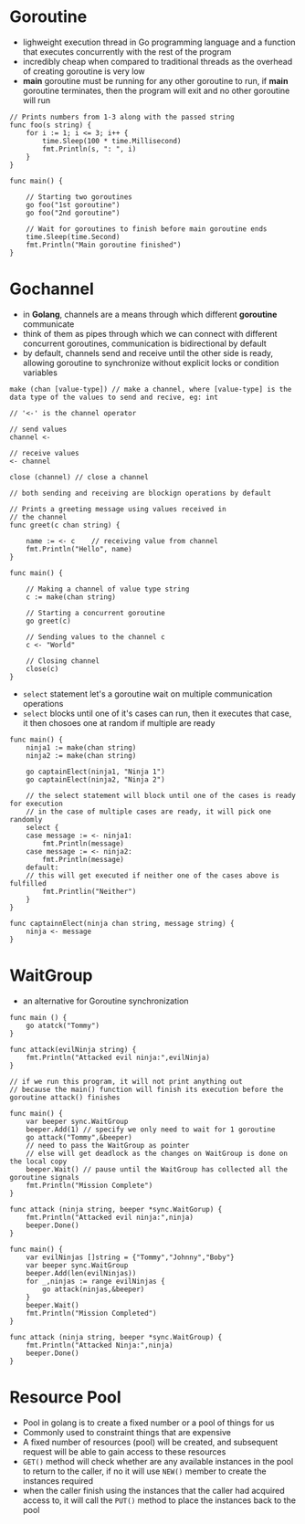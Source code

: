 # **Goroutine**
- lighweight execution thread in Go programming language and a function that executes concurrently with the rest of the program
- incredibly cheap when compared to traditional threads as the overhead of creating goroutine is very low
- **main** goroutine must be running for any other goroutine to run, if **main** goroutine terminates, then the program will exit and no other goroutine will run
```golang
// Prints numbers from 1-3 along with the passed string
func foo(s string) {
    for i := 1; i <= 3; i++ {
        time.Sleep(100 * time.Millisecond)
        fmt.Println(s, ": ", i)
    }
}

func main() {
    
    // Starting two goroutines
    go foo("1st goroutine")
    go foo("2nd goroutine")

    // Wait for goroutines to finish before main goroutine ends
    time.Sleep(time.Second)
    fmt.Println("Main goroutine finished")
}
```

# **Gochannel**
- in **Golang**, channels are a means through which different **goroutine** communicate
- think of them as pipes through which we can connect with different concurrent goroutines, communication is bidirectional by default
- by default, channels send and receive until the other side is ready, allowing goroutine to synchronize without explicit locks or condition variables
```golang
make (chan [value-type]) // make a channel, where [value-type] is the data type of the values to send and recive, eg: int

// '<-' is the channel operator

// send values
channel <-

// receive values
<- channel

close (channel) // close a channel

// both sending and receiving are blockign operations by default
```

```golang
// Prints a greeting message using values received in
// the channel
func greet(c chan string) {

	name := <- c	// receiving value from channel
	fmt.Println("Hello", name)
}

func main() {

	// Making a channel of value type string
	c := make(chan string)

	// Starting a concurrent goroutine
	go greet(c)

	// Sending values to the channel c
	c <- "World"

	// Closing channel
	close(c)
}
```
- `select` statement let's a goroutine wait on multiple communication operations
- `select` blocks until one of it's cases can run, then it executes that case, it then chosoes one at random if multiple are ready
```golang
func main() {
    ninja1 := make(chan string)
    ninja2 := make(chan string)

    go captainElect(ninja1, "Ninja 1")
    go captainElect(ninja2, "Ninja 2")

    // the select statement will block until one of the cases is ready for execution
    // in the case of multiple cases are ready, it will pick one randomly
    select {
    case message := <- ninja1:
        fmt.Println(message)
    case message := <- ninja2:
        fmt.Println(message)
    default:
    // this will get executed if neither one of the cases above is fulfilled
        fmt.Printlin("Neither")
    }
}

func captainnElect(ninja chan string, message string) {
    ninja <- message
}
```

# **WaitGroup**
- an alternative for Goroutine synchronization
```golang
func main () {
    go atatck("Tommy")
}

func attack(evilNinja string) {
    fmt.Println("Attacked evil ninja:",evilNinja)
}

// if we run this program, it will not print anything out
// because the main() function will finish its execution before the goroutine attack() finishes
```
```golang
func main() {
    var beeper sync.WaitGroup
    beeper.Add(1) // specify we only need to wait for 1 goroutine
    go attack("Tommy",&beeper) 
    // need to pass the WaitGroup as pointer
    // else will get deadlock as the changes on WaitGroup is done on the local copy
    beeper.Wait() // pause until the WaitGroup has collected all the goroutine signals
    fmt.Println("Mission Complete")
}

func attack (ninja string, beeper *sync.WaitGorup) {
    fmt.Println("Attacked evil ninja:",ninja)
    beeper.Done()
}
```
```golang
func main() {
    var evilNinjas []string = {"Tommy","Johnny","Boby"}
    var beeper sync.WaitGroup
    beeper.Add(len(evilNinjas))
    for _,ninjas := range evilNinjas {
        go attack(ninjas,&beeper)
    }
    beeper.Wait()
    fmt.Println("Mission Completed")
}

func attack (ninja string, beeper *sync.WaitGroup) {
    fmt.Println("Attacked Ninja:",ninja)
    beeper.Done()
}
```

# **Resource Pool**
- Pool in golang is to create a fixed number or a pool of things for us
- Commonly used to constraint things that are expensive
- A fixed number of resources (pool) will be created, and subsequent request will be able to gain access to these resources
- `GET()` method will check whether are any available instances in the pool to return to the caller, if no it will use `NEW()` member to create the instances required
- when the caller finish using the instances that the caller had acquired access to, it will call the `PUT()` method to place the instances back to the pool
